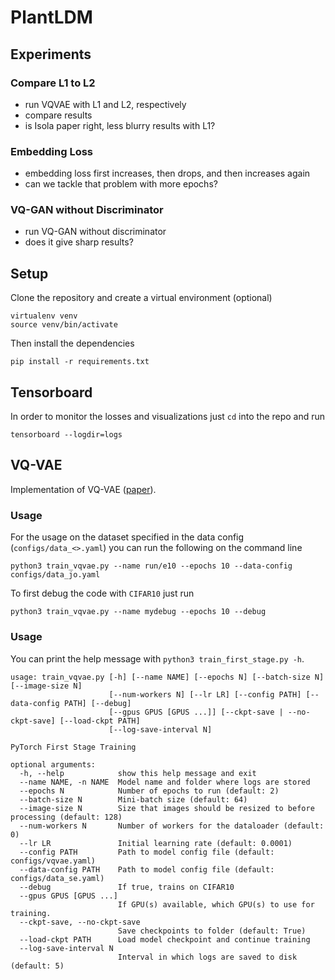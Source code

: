 # PlantLDM

## Experiments

### Compare L1 to L2

- run VQVAE with L1 and L2, respectively
- compare results
- is Isola paper right, less blurry results with L1?

### Embedding Loss
- embedding loss first increases, then drops, and then increases again
- can we tackle that problem with more epochs?

### VQ-GAN without Discriminator
- run VQ-GAN without discriminator
- does it give sharp results?

## Setup

Clone the repository and create a virtual environment (optional)

```
virtualenv venv
source venv/bin/activate
```

Then install the dependencies
```
pip install -r requirements.txt
```

## Tensorboard

In order to monitor the losses and visualizations just `cd` into the repo and run
```
tensorboard --logdir=logs
```

## VQ-VAE

Implementation of VQ-VAE ([paper](https://arxiv.org/abs/1711.00937v2)).

### Usage

For the usage on the dataset specified in the data config (`configs/data_<>.yaml`) you can run the following on the
command line

```
python3 train_vqvae.py --name run/e10 --epochs 10 --data-config configs/data_jo.yaml
```

To first debug the code with `CIFAR10` just run

```
python3 train_vqvae.py --name mydebug --epochs 10 --debug
```


### Usage

You can print the help message with `python3 train_first_stage.py -h`.

```
usage: train_vqvae.py [-h] [--name NAME] [--epochs N] [--batch-size N] [--image-size N]
                      [--num-workers N] [--lr LR] [--config PATH] [--data-config PATH] [--debug]
                      [--gpus GPUS [GPUS ...]] [--ckpt-save | --no-ckpt-save] [--load-ckpt PATH]
                      [--log-save-interval N]

PyTorch First Stage Training

optional arguments:
  -h, --help            show this help message and exit
  --name NAME, -n NAME  Model name and folder where logs are stored
  --epochs N            Number of epochs to run (default: 2)
  --batch-size N        Mini-batch size (default: 64)
  --image-size N        Size that images should be resized to before processing (default: 128)
  --num-workers N       Number of workers for the dataloader (default: 0)
  --lr LR               Initial learning rate (default: 0.0001)
  --config PATH         Path to model config file (default: configs/vqvae.yaml)
  --data-config PATH    Path to model config file (default: configs/data_se.yaml)
  --debug               If true, trains on CIFAR10
  --gpus GPUS [GPUS ...]
                        If GPU(s) available, which GPU(s) to use for training.
  --ckpt-save, --no-ckpt-save
                        Save checkpoints to folder (default: True)
  --load-ckpt PATH      Load model checkpoint and continue training
  --log-save-interval N
                        Interval in which logs are saved to disk (default: 5)
```
